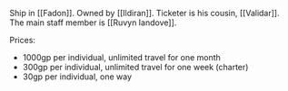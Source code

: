 Ship in [[Fadon]]. Owned by [[Ildiran]]. Ticketer is his cousin, [[Validar]]. The main staff member is [[Ruvyn Iandove]].

Prices:
- 1000gp per individual, unlimited travel for one month
- 300gp per individual, unlimited travel for one week (charter)
- 30gp per individual, one way